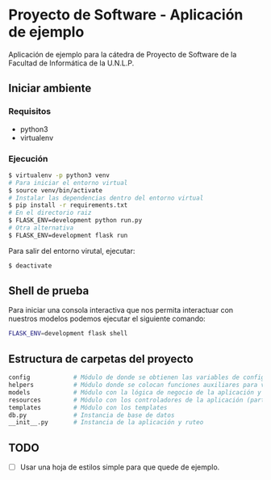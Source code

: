 # Proyecto de Software - Aplicación de ejemplo

Aplicación de ejemplo para la cátedra de Proyecto de Software de la Facultad de Informática de la U.N.L.P.

## Iniciar ambiente

### Requisitos

- python3
- virtualenv

### Ejecución

```bash
$ virtualenv -p python3 venv
# Para iniciar el entorno virtual
$ source venv/bin/activate
# Instalar las dependencias dentro del entorno virtual
$ pip install -r requirements.txt
# En el directorio raiz
$ FLASK_ENV=development python run.py
# Otra alternativa
$ FLASK_ENV=development flask run
```

Para salir del entorno virutal, ejecutar:

```bash
$ deactivate
```

## Shell de prueba

Para iniciar una consola interactiva que nos permita interactuar con
nuestros modelos podemos ejecutar el siguiente comando:

```bash
FLASK_ENV=development flask shell
```

## Estructura de carpetas del proyecto

```bash
config            # Módulo de donde se obtienen las variables de configuración
helpers           # Módulo donde se colocan funciones auxiliares para varias partes del código
models            # Módulo con la lógica de negocio de la aplicación y la conexión a la base de datos
resources         # Módulo con los controladores de la aplicación (parte web)
templates         # Módulo con los templates
db.py             # Instancia de base de datos
__init__.py       # Instancia de la aplicación y ruteo
```

## TODO

- [ ] Usar una hoja de estilos simple para que quede de ejemplo.
